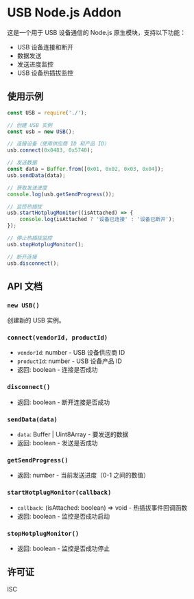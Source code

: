 # USB Node.js Addon

这是一个用于 USB 设备通信的 Node.js 原生模块，支持以下功能：
- USB 设备连接和断开
- 数据发送
- 发送进度监控
- USB 设备热插拔监控


## 使用示例

```javascript
const USB = require('./');

// 创建 USB 实例
const usb = new USB();

// 连接设备（使用供应商 ID 和产品 ID）
usb.connect(0x0483, 0x5740);

// 发送数据
const data = Buffer.from([0x01, 0x02, 0x03, 0x04]);
usb.sendData(data);

// 获取发送进度
console.log(usb.getSendProgress());

// 监控热插拔
usb.startHotplugMonitor((isAttached) => {
    console.log(isAttached ? '设备已连接' : '设备已断开');
});

// 停止热插拔监控
usb.stopHotplugMonitor();

// 断开连接
usb.disconnect();
```

## API 文档

### `new USB()`
创建新的 USB 实例。

### `connect(vendorId, productId)`
- `vendorId`: number - USB 设备供应商 ID
- `productId`: number - USB 设备产品 ID
- 返回: boolean - 连接是否成功

### `disconnect()`
- 返回: boolean - 断开连接是否成功

### `sendData(data)`
- `data`: Buffer | Uint8Array - 要发送的数据
- 返回: boolean - 发送是否成功

### `getSendProgress()`
- 返回: number - 当前发送进度（0-1 之间的数值）

### `startHotplugMonitor(callback)`
- `callback`: (isAttached: boolean) => void - 热插拔事件回调函数
- 返回: boolean - 监控是否成功启动

### `stopHotplugMonitor()`
- 返回: boolean - 监控是否成功停止

## 许可证

ISC 